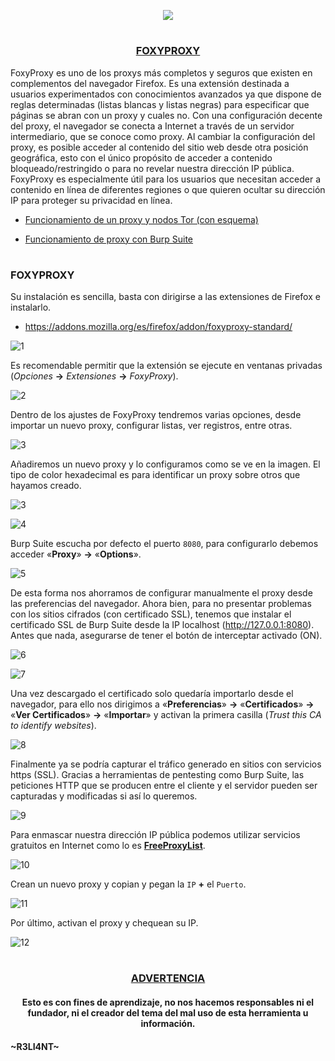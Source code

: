 <p align="center">
  <a href="https://github.com/DenverCoder1/readme-typing-svg"><img src="https://readme-typing-svg.herokuapp.com?size=19&color=13F700&lines=https://readme-typing-svg.herokuapp.com?font=Fira+Code&pause=1000&color=13F700&width=400&lines=Configurar+FoxyProxy+para+Burp+Suite"></a>
</p>

<h1 align="center"></h1>

<h3 align="center"><ins>FOXYPROXY</ins></h3>

FoxyProxy es uno de los proxys más completos y seguros que existen en complementos del navegador Firefox. Es una extensión destinada a usuarios experimentados con conocimientos avanzados ya que dispone de reglas determinadas (listas blancas y listas negras) para especificar que páginas se abran con un proxy y cuales no. Con una configuración decente del proxy, el navegador se conecta a Internet a través de un servidor intermediario, que se conoce como proxy. Al cambiar la configuración del proxy, es posible acceder al contenido del sitio web desde otra posición geográfica, esto con el único propósito de acceder a contenido bloqueado/restringido o para no revelar nuestra dirección IP pública. FoxyProxy es especialmente útil para los usuarios que necesitan acceder a contenido en línea de diferentes regiones o que quieren ocultar su dirección IP para proteger su privacidad en línea.

- <a href="https://github.com/R3LI4NT/articulos/blob/main/Seguridad/Anonimato/GNU-Linux/proxychains_tor.md">Funcionamiento de un proxy y nodos Tor (con esquema)</a>

- <a href="https://github.com/R3LI4NT/articulos/blob/main/Pentesting/WEB/fileUpload.md">Funcionamiento de proxy con Burp Suite</a>
 
<h1 align="center"></h1>

### FOXYPROXY

Su instalación es sencilla, basta con dirigirse a las extensiones de Firefox e instalarlo.

- https://addons.mozilla.org/es/firefox/addon/foxyproxy-standard/

![1](https://user-images.githubusercontent.com/75953873/212214528-62b6add9-fa9b-4cb3-8fa0-2fe3159308f1.png)

Es recomendable permitir que la extensión se ejecute en ventanas privadas (_Opciones_ **->** _Extensiones_ **->** _FoxyProxy_).

![2](https://user-images.githubusercontent.com/75953873/212215729-c57b191f-50d2-4ba6-9a65-7abcd43b6131.png)

Dentro de los ajustes de FoxyProxy tendremos varias opciones, desde importar un nuevo proxy, configurar listas, ver registros, entre otras.

![3](https://user-images.githubusercontent.com/75953873/212216304-33bd5865-6adb-4a7e-99a2-973a468aca29.png)

Añadiremos un nuevo proxy y lo configuramos como se ve en la imagen. El tipo de color hexadecimal es para identificar un proxy sobre otros que hayamos creado.

![3](https://user-images.githubusercontent.com/75953873/212576414-3a011bfa-f22a-4bb5-bcdf-37442e2befab.png)

![4](https://user-images.githubusercontent.com/75953873/212576576-1c1b61a2-67f0-4934-afa8-7c6f0ad85108.png)

Burp Suite escucha por defecto el puerto `8080`, para configurarlo debemos acceder «**Proxy**» **->** «**Options**».

![5](https://user-images.githubusercontent.com/75953873/212576929-0c32f9eb-f5a4-4102-8c1f-3d265394e81a.png)

De esta forma nos ahorramos de configurar manualmente el proxy desde las preferencias del navegador. Ahora bien, para no presentar problemas con los sitios cifrados (con certificado SSL), tenemos que instalar el certificado SSL de Burp Suite desde la IP localhost (http://127.0.0.1:8080). Antes que nada, asegurarse de tener el botón de interceptar activado (ON).

![6](https://user-images.githubusercontent.com/75953873/212577326-76b5d35e-1dc1-4d8f-b57e-834e882e7d7a.png)

![7](https://user-images.githubusercontent.com/75953873/212577399-9251c23d-a4a2-4ec1-9024-ab898c8de268.png)

Una vez descargado el certificado solo quedaría importarlo desde el navegador, para ello nos dirigimos a «**Preferencias**» **->** «**Certificados**» **->** «**Ver Certificados**» **->** «**Importar**» y activan la primera casilla (_Trust this CA to identify websites_).

![8](https://user-images.githubusercontent.com/75953873/212577663-50c2b092-beaa-4bd4-aa39-1a842940335d.png)

Finalmente ya se podría capturar el tráfico generado en sitios con servicios https (SSL). Gracias a herramientas de pentesting como Burp Suite, las peticiones HTTP que se producen entre el cliente y el servidor pueden ser capturadas y modificadas si así lo queremos.

![9](https://user-images.githubusercontent.com/75953873/212578614-3cc978f1-9e4e-48a2-a428-fd4427b7ced6.png)

Para enmascar nuestra dirección IP pública podemos utilizar servicios gratuitos en Internet como lo es <a href="https://www.freeproxylists.net/">**FreeProxyList**</a>.

![10](https://user-images.githubusercontent.com/75953873/212580621-e12a0464-1445-432a-ba09-60caf5e40dc2.png)

Crean un nuevo proxy y copian y pegan la `IP` **+** el `Puerto`.

![11](https://user-images.githubusercontent.com/75953873/212580729-73acc124-5ce3-4305-988e-59062946b74f.png)

Por último, activan el proxy y chequean su IP.

![12](https://user-images.githubusercontent.com/75953873/212580809-405f87b8-8440-4641-8064-8b7191360977.png)


<h1 align="center"></h1>

<h3 align="center"><ins>ADVERTENCIA<ins></h3>

<h4 align="center">Esto es con fines de aprendizaje, no nos hacemos responsables ni el fundador, ni el creador del tema del mal uso de esta herramienta u información.</h4>



#### ~R3LI4NT~
